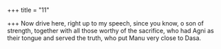 +++
title = "11"

+++
Now drive here, right up to my speech, since you know, o son of  strength, together with all those worthy of the sacrifice,
who had Agni as their tongue and served the truth, who put Manu very  close to Dasa.